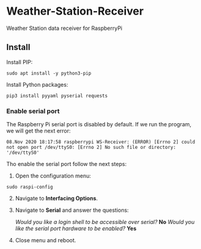 # Weather-Station-Receiver
Weather Station data receiver for RaspberryPi

## Install
Install PIP:
```
sudo apt install -y python3-pip
```
Install Python packages:
```
pip3 install pyyaml pyserial requests
```

### Enable serial port
The Raspberry Pi serial port is disabled by default. If we run the program, we will get the next error:
```
08.Nov 2020 18:17:58 raspberrypi WS-Receiver: (ERROR) [Errno 2] could not open port /dev/ttyS0: [Errno 2] No such file or directory: '/dev/ttyS0'
```

Tho enable the serial port follow the next steps:

1. Open the configuration menu:
```
sudo raspi-config
```

2. Navigate to **Interfacing Options**.

3. Navigate to **Serial** and answer the questions:

    _Would you like a login shell to be accessible over serial?_
    **No**
    _Would you like the serial port hardware to be enabled?_
    **Yes**

4. Close menu and reboot.

